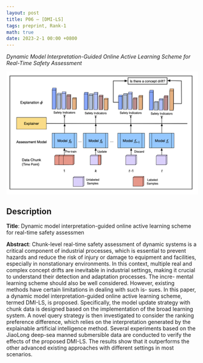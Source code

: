 ```yaml
---
layout: post
title: P06 — [DMI-LS]
tags: preprint, Rank-1
math: true
date: 2023-2-1 00:00 +0800
---
```


*Dynamic Model Interpretation-Guided Online Active Learning Scheme for Real-Time Safety Assessment*

![GA](https://github.com/Samlzy/pics/raw/Samlzy-patch-1/LiuZY08.png)


## Description

**Title**: Dynamic model interpretation-guided online active learning scheme for real-time safety assessmen

**Abstract**: Chunk-level real-time safety assessment of dynamic systems is a critical component of industrial processes, which is essential to prevent hazards and reduce the risk of injury or damage to equipment and facilities, especially in nonstationary environments. In this context, multiple real and complex concept drifts are inevitable in industrial settings, making it crucial to understand their detection and adaptation processes. The incre- mental learning scheme should also be well considered. However, existing methods have certain limitations in dealing with such is- sues. In this paper, a dynamic model interpretation-guided online active learning scheme, termed DMI-LS, is proposed. Specifically, the model update strategy with chunk data is designed based on the implementation of the broad learning system. A novel query strategy is then investigated to consider the ranking preference difference, which relies on the interpretation generated by the explainable artificial intelligence method. Several experiments based on the JiaoLong deep-sea manned submersible data are conducted to verify the effects of the proposed DMI-LS. The results show that it outperforms the other advanced existing approaches with different settings in most scenarios.

